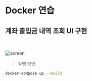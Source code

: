 # Docker 연습

## 계좌 출입금 내역 조회 UI 구현

<br>

![screen](https://user-images.githubusercontent.com/19974384/155630336-471400ab-23c9-4cd3-ba6a-5e908182fada.gif)

> 실행 방법

   ```bash
   docker-compose up --build
   ```



